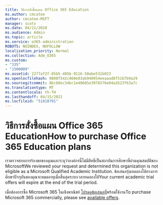 ```yaml
---
title: วิธีการสั่งซื้อแผน Office 365 Education
ms.author: cmcatee
author: cmcatee-MSFT
manager: scotv
ms.date: 04/21/2020
ms.audience: Admin
ms.topic: article
ms.service: o365-administration
ROBOTS: NOINDEX, NOFOLLOW
localization_priority: Normal
ms.collection: Adm_O365
ms.custom:
- "335"
- "1500009"
ms.assetid: 22f7af2f-85b5-405b-9116-50abe531b023
ms.openlocfilehash: 0808f542c460e83ab940954eeaaad8f5167b9a29
ms.sourcegitcommit: 8bc60ec34bc1e40685e3976576e04a2623f63a7c
ms.translationtype: MT
ms.contentlocale: th-TH
ms.lasthandoff: 04/15/2021
ms.locfileid: "51810791"
---
```

# <a name="how-to-purchase-office-365-education-plans"></a><span data-ttu-id="f6e93-102">วิธีการสั่งซื้อแผน Office 365 Education</span><span class="sxs-lookup"><span data-stu-id="f6e93-102">How to purchase Office 365 Education plans</span></span>

<span data-ttu-id="f6e93-103">เราตรวจสอบการร้องขอของคุณและระบุว่าองค์กรนี้ไม่มีสิทธิ์เป็นสถาบันการศึกษาที่ผ่านคุณสมบัติของ Microsoft</span><span class="sxs-lookup"><span data-stu-id="f6e93-103">We reviewed your request and determined this organization is not eligible as a Microsoft Qualified Academic Institution.</span></span> <span data-ttu-id="f6e93-104">ข้อเสนอรุ่นทดลองใช้ทางการศึกษาปัจจุบันของคุณจะหมดอายุเมื่อสิ้นสุดระยะเวลาทดลองใช้</span><span class="sxs-lookup"><span data-stu-id="f6e93-104">Your current academic trial offers will expire at the end of the trial period.</span></span>
  
<span data-ttu-id="f6e93-105">เมื่อต้องการซื้อ Microsoft 365 ในเชิงพาณิชย์ [โปรดดูข้อเสนอที่](https://go.microsoft.com/fwlink/p/?linkid=868433)พร้อมใช้งาน</span><span class="sxs-lookup"><span data-stu-id="f6e93-105">To purchase Microsoft 365 commercially, please see [available offers](https://go.microsoft.com/fwlink/p/?linkid=868433).</span></span>  